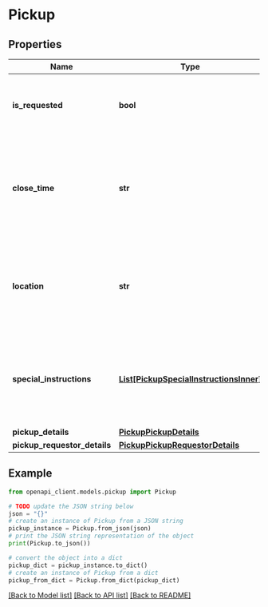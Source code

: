 # Pickup


## Properties

Name | Type | Description | Notes
------------ | ------------- | ------------- | -------------
**is_requested** | **bool** | Please advise if a pickup is needed for this shipment | [default to False]
**close_time** | **str** | The latest time the location premises is available to dispatch the DHL Express shipment. (HH:MM)  | [optional] 
**location** | **str** | Provides information on where the package should be picked up by DHL courier. | [optional] 
**special_instructions** | [**List[PickupSpecialInstructionsInner]**](PickupSpecialInstructionsInner.md) | Details special pickup instructions you may wish to send to the DHL Courier. | [optional] 
**pickup_details** | [**PickupPickupDetails**](PickupPickupDetails.md) |  | [optional] 
**pickup_requestor_details** | [**PickupPickupRequestorDetails**](PickupPickupRequestorDetails.md) |  | [optional] 

## Example

```python
from openapi_client.models.pickup import Pickup

# TODO update the JSON string below
json = "{}"
# create an instance of Pickup from a JSON string
pickup_instance = Pickup.from_json(json)
# print the JSON string representation of the object
print(Pickup.to_json())

# convert the object into a dict
pickup_dict = pickup_instance.to_dict()
# create an instance of Pickup from a dict
pickup_from_dict = Pickup.from_dict(pickup_dict)
```
[[Back to Model list]](../README.md#documentation-for-models) [[Back to API list]](../README.md#documentation-for-api-endpoints) [[Back to README]](../README.md)


